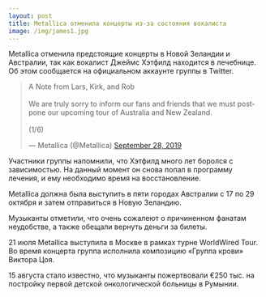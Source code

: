 ```yaml
--- 
layout: post
title: Metallica отменила концерты из-за состояния вокалиста
image: /img/james1.jpg
---
```


Metallica отменила предстоящие концерты в Новой Зеландии и Австралии, так как вокалист Джеймс Хэтфилд находится в лечебнице. Об этом сообщается на официальном аккаунте группы в Twitter.

<blockquote class="twitter-tweet"><p lang="en" dir="ltr">A Note from Lars, Kirk, and Rob<br><br>We are truly sorry to inform our fans and friends that we must postpone our upcoming tour of Australia and New Zealand.<br><br>(1/6)</p>&mdash; Metallica (@Metallica) <a href="https://twitter.com/Metallica/status/1177734687680155649?ref_src=twsrc%5Etfw">September 28, 2019</a></blockquote> <script async src="https://platform.twitter.com/widgets.js" charset="utf-8"></script>

<p>Участники группы напомнили, что Хэтфилд много лет боролся с зависимостью. На данный момент он снова попал в программу лечения, и ему необходимо время на восстановление.</p>
<p>Metallica должна была выступить в пяти городах Австралии с 17 по 29 октября и затем отправиться в Новую Зеландию.</p> Музыканты отметили, что очень сожалеют о причиненном фанатам неудобстве, а также обещали вернуть деньги за билеты.

21 июля Metallica выступила в Москве в рамках турне WorldWired Tour. Во время концерта группа исполнила композицию «Группа крови» Виктора Цоя.

15 августа стало известно, что музыканты пожертвовали €250 тыс. на постройку первой детской онкологической больницы в Румынии.